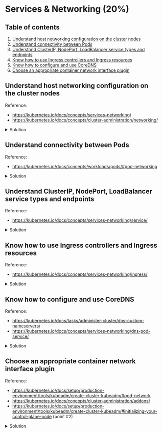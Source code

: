 # Services & Networking (20%)

## Table of contents
1. [Understand host networking configuration on the cluster nodes](#understand-host-networking-configuration-on-the-cluster-nodes)
1. [Understand connectivity between Pods](#understand-connectivity-between-pods)
1. [Understand ClusterIP, NodePort, LoadBalancer service types and endpoints](#understand-clusterip-nodeport-loadbalancer-service-types-and-endpoints)
1. [Know how to use Ingress controllers and Ingress resources](#know-how-to-use-ingress-controllers-and-ingress-resources)
1. [Know how to configure and use CoreDNS](#know-how-to-configure-and-use-coredns)
1. [Choose an appropriate container network interface plugin](#choose-an-appropriate-container-network-interface-plugin)

## Understand host networking configuration on the cluster nodes
Reference: 
- https://kubernetes.io/docs/concepts/services-networking/
- https://kubernetes.io/docs/concepts/cluster-administration/networking/

<details>
<summary>Solution</summary>

At the heart of the Kubernetes networking model, is that `every Pod gets assigned an IP address`. This means that you don't need to create links between Pods yourself or have to deal with mapping containers ports to host ports (much like running Docker).
This model creates a clean, backwards-compatible model where Pods can be treated like VMs or physical hosts from the perspective of port allocation, naming, service discovery, load balancing, application configuration and migration. 

Kubernetes imposes the following fundamental requirements on any networking implementation:
- Every Pod gets an IP address.
- Pods can communicate with all other Pods on any other node without NAT.
- Pods running on the host network can still communicate with all other pods on any other node without NAT.
- agents on a node (system daemons, kubelet) can communicate with all Pods on that node.

The idea of having Pods with IP address enable a low-friction porting of apps running on VMs into containers.

</details>

## Understand connectivity between Pods
Reference:
- https://kubernetes.io/docs/concepts/workloads/pods/#pod-networking

<details>
<summary>Solution</summary>

The IP address exists at the Pod scope: containers within a Pod share their network namespaces. This means that containers within a Pod can communicate with each other using `localhost`. It also means that containers with a Pod needs to coordinate port usage. 

### Create Pod with multiple containers and communicate using `localhost`

- Create Pod definition
```yaml
apiVersion: v1
kind: Pod
metadata:
  name: sample-pod-networking
spec:
  containers:
    - name: webserver
      image: nginx
    - name: busybox
      image: busybox
      command: ['sh', '-c', 'while true; do wget -O - http://localhost; sleep 10; done']
```

</details>

## Understand ClusterIP, NodePort, LoadBalancer service types and endpoints
Reference:
- https://kubernetes.io/docs/concepts/services-networking/service/

<details>
<summary>Solution</summary>

### CLusterIP

- The default Service type.
- Expose the service on a cluster-internal IP. (The service will get an IP address - check it using `kubectl get services`)
- Not reachable from outside the cluster.

- Create a Pod and Service and bind them (sample-service-clusterip.yaml)
```yaml
apiVersion: v1
kind: Pod
metadata:
  name: nginx
  labels:
    app.kubernetes.io/name: proxy
spec:
  containers:
  - name: nginx
    image: nginx:stable
    ports:
      - containerPort: 80
        name: http-web-svc
        
---
apiVersion: v1
kind: Service
metadata:
  name: nginx-service
spec:
  selector:
    app.kubernetes.io/name: proxy
  ports:
  - name: name-of-service-port
    protocol: TCP
    port: 80
    targetPort: http-web-svc
```

> Note that the `Pod` label `app.kubernetes.io/name` is used as `selector` on the `Service`.  
> This way a `Service` knows how to redirect requests to a group of `Pods` (like a `Deployment` or `StatefulSet`)

- Let's get the service details:
```bash
kubectl get services

# Output:
# NAME            TYPE        CLUSTER-IP      EXTERNAL-IP   PORT(S)    AGE
# kubernetes      ClusterIP   10.96.0.1       <none>        443/TCP    22h
# nginx-service   ClusterIP   10.97.253.251   <none>        80/TCP     13m
```

- We can try using `curl` to hit the Pod behind the service. Use the Service CLUSTER-IP and PORT associated with the service.
```bash
curl 10.97.253.251:80

# Output:
# <!DOCTYPE html>
# <html>
# <head>
# <title>Welcome to nginx!</title>
# ...
```

### NodePort

If the you set the Service `type` field to `NodePort`, Kubernetes will allocate a port from a range specified by `--service-node-port-range` flag on `/etc/kubernetes/manifests/kube-apiserver.yaml` (default: 30000-32767). 

When you create a Service as `NodePort`, the Service will report the allocated port in it's `.spec.ports[*].nodePort` field.
Each node on the cluster proxies that port into your service. 

- Create a `NodePort` Service
```yaml
apiVersion: v1
kind: Pod
metadata:
  name: nginx-nodeport
  labels:
    app.kubernetes.io/name: proxy-nodeport
spec:
  containers:
  - name: nginx
    image: nginx:stable
    ports:
      - containerPort: 80

---
apiVersion: v1
kind: Service
metadata:
  name: nginx-service
spec:
  type: NodePort
  selector:
    app.kubernetes.io/name: proxy-nodeport
  ports:
  - name: name-of-service-port
    protocol: TCP
    port: 8080
    targetPort: 80
```

- Let's get the service details.
```bash
kubectl get services

# Output
# NAME            TYPE        CLUSTER-IP       EXTERNAL-IP   PORT(S)          AGE
# kubernetes      ClusterIP   10.96.0.1        <none>        443/TCP          2d22h
# nginx-service   NodePort    10.104.240.162   <none>        8080:31451/TCP   5s

# Note the nodePort is set to 31451.
```

- If we make a call to multiple nodes of the cluster on the same port, it will forward the request to the service.
```bash
kubectl get nodes

# Output:
# NAME          STATUS   ROLES                  AGE     VERSION
# k8s-control   Ready    control-plane,master   2d22h   v1.23.5
# k8s-worker1   Ready    <none>                 2d22h   v1.23.5
# k8s-worker2   Ready    <none>                 2d22h   v1.23.5

# If we curl a node:
curl k8s-control:31451

# Output:
# <!DOCTYPE html>
# <html>
# <head>
# <title>Welcome to nginx!</title>
# ...

# If we curl another node:
curl k8s-worker1:31451

# Output:
# <!DOCTYPE html>
# <html>
# <head>
# <title>Welcome to nginx!</title>
# ...
```

### LoadBalancer

On a cloud provider that supports external load balancer (like AWS ELB/ALB/NLB or Azure Load Balancer/Application Gateway), the Service type `LoadBalancer` will provision a external load balancer. The creation of the external resource happens asynchronously and information about the provisioned balancer is published in the Service's `{.status.loadBalancer}` field. 

### ExternalName

Services of type `ExternalName` map a Service to a DNS name and does not use `selector` to redirect to a Pod. You specify these Services with `{.spec.externalName}` field.

- Create a `ExternalName` service (sample-service-externalname.yaml)
```yaml
apiVersion: v1
kind: Service
metadata:
  name: my-service
  namespace: development
spec:
  type: ExternalName
  externalName: example.com
```

- Lets check our Service
```bash
kubectl get service -n development

# Note: no CLUSTER-IP, only EXTERNAL-IP.
# Output:
# NAME         TYPE           CLUSTER-IP   EXTERNAL-IP   PORT(S)   AGE
# my-service   ExternalName   <none>       example.com   <none>    17m
```

- The Service will create a CNAME DNS entry to redirect to `example.com`. We can check it by making some calls from within a Pod:
```bash
# Lets run a Pod and open a shell so we can run some commands
kubectl run -i --tty alpine --image=alpine --restart=Never --rm -- sh

# We will need curl to run test our Service
apk --update add curl

# We then call curl to the service. 
# Because the service will redirect to another URI, we need to add the `Host` header with the correct value. 
# We also need to skip TLS validation (--insecure) as we are calling one URI but tempering with the Host.
curl -H "Host: example.com" https://my-service.development.svc.cluster.local --insecure

# Output
# <!doctype html>
# <html>
# <head>
#     <title>Example Domain</title>
# ...
```

### Service without `selector` and Endpoints

Services most commonly abstract access to Pod thanks to the `selector`, but when used with Endpoints object without a selector, the Service can abstract other kinds of backends, including the ones that run outside the cluster. For example:
- You want to have an external database in production, but in your test environment your have your own StatefulSet
- You are migrating a workload to Kubernetes. While evaluating the approach, you run only a portion of your backends in Kubernetes.

For any of these scenarios, you can use a Service **without** a selector.

> **Note**  
> The endpoint IPs must not be: loopback (127.0.0.0/8 for IPv4, ::1/128 for IPv6), or link-local (169.254.0.0/16 and 224.0.0.0/24 for IPv4, fe80::/64 for IPv6).
> Endpoint IP addresses cannot be the cluster IPs or other Kubernetes Services.

- For this example, we are going to point to a Pod IP address. 
```bash
kubectl get pods -o wide

# Example
# NAME             READY   STATUS    RESTARTS     AGE     IP           NODE          NOMINATED NODE   READINESS GATES
# nginx-nodeport   1/1     Running   1 (3d ago)   6d23h   10.244.1.6   k8s-worker1   <none>           <none>
```

- Create a Service without a selector and the corresponding Endpoint
```yaml
apiVersion: v1
kind: Service
metadata:
  name: sample-service-without-selector
spec:
  ports:
    - protocol: TCP
      port: 80
      targetPort: 80
---
apiVersion: v1
kind: Endpoints
metadata:
  # the name here should match the name of the Service
  name: sample-service-without-selector
subsets:
  - addresses:
      - ip: 10.244.1.6 # You cannot use the cluster IP address instead of any Kubernetes internal cluster IP .
    ports:
      - port: 80
```

- Check to see the details of the service created:
```bash
kubectl get services

# Output:
# kubectl get services
# NAME                              TYPE        CLUSTER-IP       EXTERNAL-IP   PORT(S)          AGE
# kubernetes                        ClusterIP   10.96.0.1        <none>        443/TCP          9d
# nginx-service                     NodePort    10.104.240.162   <none>        8080:31451/TCP   6d23h
# sample-service-without-selector   ClusterIP   10.102.237.244   <none>        80/TCP           2m20s
```

- We can check to see if we reach the Pod:
```bash
curl 10.102.237.244

# Output:
# <!DOCTYPE html>
# <html>
# <head>
# <title>Welcome to nginx!</title>
# ...
```

> **Note**  
> If you need to point another Service within the Cluster, consider using an `ExternalName` Service type.
> An `ExternalName` Service is a special case of Service that **does not have selectors** and uses DNS names instead. 
</details>

## Know how to use Ingress controllers and Ingress resources
Reference:
- https://kubernetes.io/docs/concepts/services-networking/ingress/

<details>
<summary>Solution</summary>

Ingress is a Kubernetes object to help with load balancing, SSL termination and name-based virtual hosting.

An IngressController is reponsible for fulfilling the Ingress, usually with a load balancer.

An Ingress does not expose arbitrary ports or protocols. Exposing services other than HTTP and HTTPS to the internet typically uses a Service of `type=NodePort` or `type=LoadBalancer`

### Install IngressController - NGINX IngressController

- Install the NGINX ingress controller using the following YAML definition:
```bash
kubectl apply -f https://raw.githubusercontent.com/kubernetes/ingress-nginx/main/deploy/static/provider/baremetal/deploy.yaml
```

- Get the installed IngressClass:
```bash
kubectl get ingressclass

# Output:
# NAME    CONTROLLER             PARAMETERS   AGE
# nginx   k8s.io/ingress-nginx   <none>       2d7h
```


### Create an Ingress resource

- Create a Namespace to hold all resources:
```bash
kubectl create namespace sample-ingress
```

- Create an Ingress:
```yaml
apiVersion: apps/v1
kind: Deployment
metadata:
  name: ingress-deployment
  namespace: sample-ingress
spec:
  replicas: 2
  selector:
    matchLabels:
      app: hello-app
  template:
    metadata:
      labels:
        app: hello-app
    spec:
      containers:
      - name: hello-app
        image: nginx
        ports:
        - containerPort: 80
          name: http
---
apiVersion: v1
kind: Service
metadata:
  name: ingress-service
  namespace: sample-ingress
spec:
  type: ClusterIP
  selector:
    app: hello-app
  ports:
  - name: service-http
    protocol: TCP
    port: 80
    targetPort: http # you can name the port that matches the Pod or use the port number (80)
---
apiVersion: networking.k8s.io/v1
kind: Ingress
metadata:
  name: sample-ingress
  namespace: sample-ingress
  annotations:
    nginx.ingress.kubernetes.io/rewrite-target: /
spec:
  ingressClassName: nginx
  rules:
  - http:
      paths:
      - path: /hello-app
        pathType: Prefix
        backend:
          service:
            name: ingress-service
            port:
              number: 80
```

- The definition will create few resources:
  - Deployment with a NGINX image running on port 80
  - Service to expose the NGINX Pods internally (`type=ClusterIP`)
  - Ingress resource to redirect external calls from `<EXTERNAL>/hello-app` to the Service

- Let's check the if the Ingress is working as expected:
```bash
kubectl get all -n sample-ingress

# Output:
# kubectl get all -n sample-ingress
# NAME                                      READY   STATUS    RESTARTS   AGE
# pod/ingress-deployment-6c77df49d9-4t9ln   1/1     Running   0          10m
# pod/ingress-deployment-6c77df49d9-5k42c   1/1     Running   0          10m
# 
# NAME                      TYPE        CLUSTER-IP       EXTERNAL-IP   PORT(S)   AGE
# service/ingress-service   ClusterIP   10.104.153.192   <none>        80/TCP    21m
# 
# NAME                                 READY   UP-TO-DATE   AVAILABLE   AGE
# deployment.apps/ingress-deployment   2/2     2            2           20m
# 
# NAME                                            DESIRED   CURRENT   READY   AGE
# replicaset.apps/ingress-deployment-6c77df49d9   2         2         2       10m
```

- Lets have a look at the Ingress created:
```bash
kubectl describe ingress sample-ingress -n sample-ingress

# Output: 
# Name:             sample-ingress
# Labels:           <none>
# Namespace:        sample-ingress
# Address:
# Default backend:  default-http-backend:80 (<error: endpoints "default-http-backend" not found>)
# Rules:
#   Host        Path  Backends
#   ----        ----  --------
#   *
#               /hello-app   ingress-service:80 (10.244.1.11:80,10.244.2.32:80)
# Annotations:  nginx.ingress.kubernetes.io/rewrite-target: /
# Events:
#   Type    Reason  Age                From                      Message
#   ----    ------  ----               ----                      -------
#   Normal  Sync    23m (x2 over 23m)  nginx-ingress-controller  Scheduled for sync# 
```

- Because we are not running on a cloud provider, we don't have a LoadBalancer created. We need to get the IngressController service IP address:
```bash
kubectl get all -n ingress-nginx

# Output:
# NAME                                            READY   STATUS    RESTARTS       AGE
# pod/ingress-nginx-controller-54d587fbc6-fn484   1/1     Running   1 (108m ago)   2d8h
# 
# NAME                                         TYPE           CLUSTER-IP       EXTERNAL-IP   PORT(S)                      AGE
# service/ingress-nginx-controller             LoadBalancer   10.109.12.86     <pending>     80:32284/TCP,443:31392/TCP   2d8h
# service/ingress-nginx-controller-admission   ClusterIP      10.101.107.213   <none>        443/TCP                      2d8h
# 
# NAME                                       READY   UP-TO-DATE   AVAILABLE   AGE
# deployment.apps/ingress-nginx-controller   1/1     1            1           2d8h
# 
# NAME                                                  DESIRED   CURRENT   READY   AGE
# replicaset.apps/ingress-nginx-controller-54d587fbc6   1         1         1       2d8h
```

> **Note**  
> The Service `ingress-nginx-controller` does not have a EXTERNAL-IP.  
> We can use the NodePorts to make requests to the IngressController:
> - HTTP: 80:**32284**/TCP
> - HTTPS: 443:**31392**/TCP

- If we make calls to the ports described, we should be able to reach the Pods:
```bash
# HTTPS request
curl https://localhost:31392/hello-app --insecure

# Output:
# <!DOCTYPE html>
# <html>
# <head>
# <title>Welcome to nginx!</title>
# ...

# HTTP request
curl http://localhost:32284/hello-app

# Output:
# <!DOCTYPE html>
# <html>
# <head>
# <title>Welcome to nginx!</title>
# ...
```

- If we try to use URI prefix that does not exist, the IngressController returns a HTTP 404:
```bash
curl http://localhost:32284/invalid

# Output:
# <html>
# <head><title>404 Not Found</title></head>
# <body>
# <center><h1>404 Not Found</h1></center>
# <hr><center>nginx</center>
# </body>
# </html>
```

### Name based virtual hosting

Name-based virtual hosts support routing HTTP traffic to multiple host names at the same IP address.

We can achieve that by specifying a `{.spec.rules[].host}` on a Ingress.

- Lets start by creating a namespace for our resources
```bash
kubectl create namespace ingress-host-routing
```

- Create an Ingress: (ingress-host-routing.yaml)
```yaml
apiVersion: apps/v1
kind: Deployment
metadata:
  name: first-deployment
  namespace: ingress-host-routing
spec:
  replicas: 2
  selector:
    matchLabels:
      app: first
  template:
    metadata:
      labels:
        app: first
    spec:
      containers:
      - name: nginx
        image: nginxdemos/hello
        ports:
        - containerPort: 80
          name: http
---
apiVersion: v1
kind: Service
metadata:
  name: first-service
  namespace: ingress-host-routing
spec:
  type: ClusterIP
  selector:
    app: first
  ports:
  - name: first-service-http
    protocol: TCP
    port: 80
    targetPort: http
---
apiVersion: apps/v1
kind: Deployment
metadata:
  name: second-deployment
  namespace: ingress-host-routing
spec:
  replicas: 2
  selector:
    matchLabels:
      app: second
  template:
    metadata:
      labels:
        app: second
    spec:
      containers:
      - name: nginx
        image: nginxdemos/hello
        ports:
        - containerPort: 80
          name: http
---
apiVersion: v1
kind: Service
metadata:
  name: second-service
  namespace: ingress-host-routing
spec:
  type: ClusterIP
  selector:
    app: second
  ports:
  - name: second-service-http
    protocol: TCP
    port: 80
    targetPort: http
---
apiVersion: networking.k8s.io/v1
kind: Ingress
metadata:
  name: ingress-host-routing-ingress
  namespace: ingress-host-routing
  annotations:
    nginx.ingress.kubernetes.io/rewrite-target: /
spec:
  ingressClassName: nginx
  rules:
  - host: first.127.0.0.1.nip.io # using the master node ip address and a DNS resolution workaround to get to it
    http:
      paths:
      - path: /
        pathType: Prefix
        backend:
          service:
            name: first-service
            port:
              number: 80
  - host: second.127.0.0.1.nip.io
    http:
      paths:
      - path: /
        pathType: Prefix
        backend:
          service:
            name: second-service
            port:
              number: 80
```

- The above definition create multiple resources:
  - A Deployment and Service to route requests from `first.127.0.0.1.nip.io` host
  - A Deployment and Service to route requests from `second.127.0.0.1.nip.io` host
  - A Ingress resource to map all the hosts and configure the IngressController to route to the correct services based on the host name.
    
  
- If we call the IngressController CLUSTER-IP:NODE-PORT we can test the newly created Ingress resource:
```bash
# On any node of the custer:
curl http://first.127.0.0.1.nip.io:32284/

# Output:
# ...
# <p><span>Server&nbsp;address:</span> <span>10.244.1.15:80</span></p>
# <p><span>Server&nbsp;name:</span> <span>first-deployment-684495f4d8-dwbpk</span></p>
# ...

# If we call the second:
curl http://second.127.0.0.1.nip.io:32284/

# Output
# ...
# <p><span>Server&nbsp;address:</span> <span>10.244.2.37:80</span></p>
# <p><span>Server&nbsp;name:</span> <span>second-deployment-5fbb848954-xsvll</span></p>
# ...
```

</details>

## Know how to configure and use CoreDNS
Reference:
- https://kubernetes.io/docs/tasks/administer-cluster/dns-custom-nameservers/
- https://kubernetes.io/docs/concepts/services-networking/dns-pod-service/

<details>
<summary>Solution</summary>

### How to get CoreDNS ConfigMap

- To get CoreDNS `ConfigMap`:
```bash
kubectl get configmap coredns -n kube-system -o yaml

# Output: 
# apiVersion: v1
# data:
#   Corefile: |
#     .:53 {
#         errors
#         health {
#            lameduck 5s
#         }
#         ready
#         kubernetes cluster.local in-addr.arpa ip6.arpa {
#            pods insecure
#            fallthrough in-addr.arpa ip6.arpa
#            ttl 30
#         }
#         prometheus :9153
#         forward . /etc/resolv.conf {
#            max_concurrent 1000
#         }
#         cache 30
#         loop
#         reload
#         loadbalance
#     }
# kind: ConfigMap
# metadata:
#   creationTimestamp: "2022-07-04T11:11:08Z"
#   name: coredns
#   namespace: kube-system
#   resourceVersion: "228"
#   uid: fa62b821-c958-4adb-bb13-8885f62d54d9
```

- To edit CoreDNS `ConfigMap`:
```bash
# It's possible to use kubectl edit
kubectl edit configmap coredns -n kube-system

# It's also possible to export it and apply the changes again
kubectl get configmap coredns -n kube-system -o yaml > coredns-configmap.yaml

kubectl apply -f coredns-configmap.yaml
```

### Configuration of Stub-domain and upstream nameserver using CoreDNS

- If a cluster operator has a Consul domain server located at "10.150.0.1", and all Consul names have the suffix ".consul.local". To configure it in CoreDNS, the cluster administrator creates the following stanza in the CoreDNS ConfigMap.

```
consul.local:53 {
    errors
    cache 30
    forward . 10.150.0.1
}
```

- The final ConfigMap along with the default Corefile configuration looks like:
```yaml
apiVersion: v1
kind: ConfigMap
metadata:
  name: coredns
  namespace: kube-system
data:
  Corefile: |
     .:53 {
         errors
         health {
            lameduck 5s
         }
         ready
         kubernetes cluster.local in-addr.arpa ip6.arpa {
            pods insecure
            fallthrough in-addr.arpa ip6.arpa
            ttl 30
         }
         prometheus :9153
         forward . /etc/resolv.conf {
            max_concurrent 1000
         }
         cache 30
         loop
         reload
         loadbalance
     }
    consul.local:53 {
        errors
        cache 30
        forward . 10.150.0.1
    }    
```

- It's possible to check the applied configuration when opening CoreDNS logs:
```bash
# Create a test pod and make some nslookup calls to the domain
kubectl run -i --tty alpine --image=alpine --restart=Never --rm -- sh

# Within the shell, perform nslookup on the nameserver
nslookup tiago.consul.local

# The timeout exception is expected, as the IP address does not exits.
# Exit the Pod shell

# Get CoreDNS logs
kubectl logs --namespace=kube-system -l k8s-app=kube-dns

# Output:
# ...
# [INFO] Reloading
# [INFO] plugin/health: Going into lameduck mode for 5s
# [INFO] plugin/reload: Running configuration MD5 = 0c47862bd37d6e0115271158c7eb8882
# [INFO] Reloading complete
# [ERROR] plugin/errors: 2 tiago.consul.local. A: read udp 10.244.0.38:56073->10.150.0.1:53: i/o timeout
# [ERROR] plugin/errors: 2 tiago.consul.local. AAAA: read udp 10.244.0.38:43004->10.150.0.1:53: i/o timeout
# [ERROR] plugin/errors: 2 tiago.consul.local. A: read udp 10.244.0.38:52349->10.150.0.1:53: i/o timeout
# [ERROR] plugin/errors: 2 tiago.consul.local. AAAA: read udp 10.244.0.38:40721->10.150.0.1:53: i/o timeout
# ...
```
</details>

## Choose an appropriate container network interface plugin
Reference:
- https://kubernetes.io/docs/setup/production-environment/tools/kubeadm/create-cluster-kubeadm/#pod-network
- https://kubernetes.io/docs/concepts/cluster-administration/addons/
- https://kubernetes.io/docs/setup/production-environment/tools/kubeadm/create-cluster-kubeadm/#initializing-your-control-plane-node (point #2)
<details>
<summary>Solution</summary>

- You must deploy a Container Network Interface (CNI) based Pod network add-on so that your Pods can communicate with each other. CoreDNS will not start up before a network is installed.
- Take care that the Pod network must not overlap with any of the host networks. Container finding a suitable CIDR block to use during `kubeadm init --pod-network-cidr`.
  - If you use a custom CIDR block, make sure to change the CNI addon `.yaml` when appling. 
- The classless reserved IP ranges for Private Networks are:
  - 10.0.0.0/8 (16.777.216 addresses)
  - 172.16.0.0/12 (1.048.576 addresses)
  - 192.168.0.0/16 (65.536 addresses)

</details>
